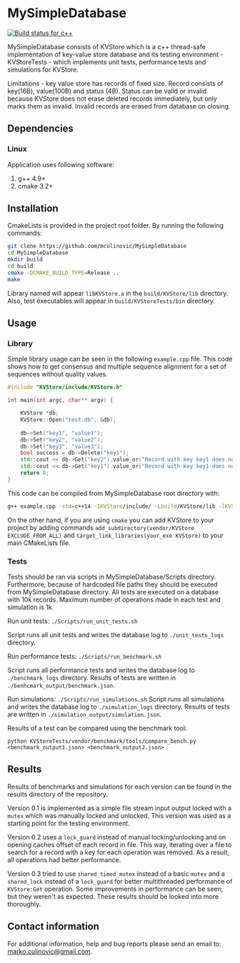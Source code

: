 # MySimpleDatabase

[![Build status for c++](https://api.travis-ci.org/mculinovic/MySimpleDatabase.svg?branch=master)](https://travis-ci.org/mculinovic/MySimpleDatabase)

MySimpleDatabase consists of KVStore which is a c++ thread-safe implementation of key-value store database
and its testing environment - KVStoreTests - which implements unit tests, performance tests
and simulations for KVStore.

Limitations - key value store has records of fixed size. Record consists of key(16B), value(100B) and status (4B).
Status can be valid or invalid because KVStore does not erase deleted records immediately, but only
marks them as invalid. Invalid records are erased from database on closing.

## Dependencies

### Linux

Application uses following software:

1. g++ 4.9+
2. cmake 3.2+

## Installation

CmakeLists is provided in the project root folder. By running the following commands:

```bash
git clone https://github.com/mculinovic/MySimpleDatabase
cd MySimpleDatabase
mkdir build
cd build
cmake -DCMAKE_BUILD_TYPE=Release ..
make
```
Library named will appear `libKVStore.a` in the `build/KVStore/lib` directory.
Also, test executables will appear in `build/KVStoreTests/bin` directory.


## Usage

### Library

Simple library usage can be seen in the following `example.cpp` file. This code shows how to get consensus and multiple sequence alignment for a set of sequences without quality values.

```cpp
#include "KVStore/include/KVStore.h"

int main(int argc, char** argv) {

    KVStore *db;
    KVStore::Open("test.db", &db);
    
    db->Set("key1", "value1");
    db->Set("key2", "value2");
    db->Set("key3", "value3");
    bool success = db->Delete("key1");
    std::cout << db->Get("key2").value_or("Record with key key1 does not exist") << std::endl; // prints value1
    std::cout << db->Get("key1").value_or("Record with key key1 does not exist") << std::endl; // prints string given in value_or
    return 0;
}
```

This code can be compiled from MySimpleDatabase root directory with:
```bash
g++ example.cpp -std=c++14 -IKVStore/include/ -Lbuild/KVStore/lib -lKVStore -Lbuild/KVStore/vendor/glog-0.3.5 -lglog -o example
```

On the other hand, if you are using `cmake` you can add KVStore to your project by adding commands `add_subdirectory(vendor/KVStore EXCLUDE_FROM_ALL)` and `target_link_libraries(your_exe KVStore)` to your main CMakeLists file.

### Tests

Tests should be ran via scripts in MySimpleDatabase/Scripts directory.
Furthermore, because of hardcoded file paths they should be executed from MySimpleDatabase directory.
All tests are executed on a database with 10k records. Maximum number of operations made in each test
and simulation is 1k.

Run unit tests:
```./Scripts/run_unit_tests.sh ```

Script runs all unit tests and writes the database log to ```./unit_tests_logs``` directory.

Run performance tests:
```./Scripts/run_benchmark.sh```

Script runs all performance tests and writes the database log to ```./benchmark_logs``` directory.
Results of tests are written in ```./benhcmark_output/benchmark.json```.

Run simulations:
```./Scripts/run_simulations.sh```
Script runs all simulations and writes the database log to ```./simulation_logs``` directory.
Results of tests are written in ```./simulation_output/simulation.json```.

Results of a test can be compared using the benchmark tool:

```python KVStoreTests/vendor/benchmark/tools/compare_bench.py <benchmark_output1.json> <benchmark_output2.json>```

## Results

Results of benchmarks and simulations for each version can be found in the results directory of the repository. 

Version 0.1 is implemented as a simple file stream input output locked with a ```mutex``` which was manually
locked and unlocked. This version was used as a starting point for the testing environment.

Version 0.2 uses a ```lock_guard``` instead of manual locking/unlocking and on opening caches offset
of each record in file. This way, iterating over a file to search for a record with a key for each operation
was removed. As a result, all operations had better performance.

Version 0.3 tried to use ```shared_timed_mutex``` instead of a basic ```mutex``` and a ```shared_lock```
instead of a ```lock_guard``` for better multithreaded performance of ```KVStore:Get``` operation. Some improvements
in performance can be seen, but they weren't as expected. These results should be looked into more thoroughly.

## Contact information

For additional information, help and bug reports please send an email to: marko.culinovic@gmail.com.
